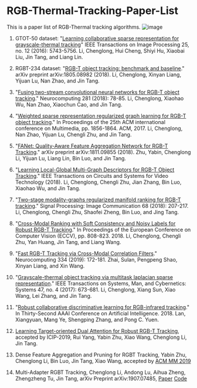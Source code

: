 # RGB-Thermal-Tracking-Paper-List 

This is a paper list of RGB-Thermal tracking algorithms.
![image](https://github.com/wangxiao5791509/RGB-Thermal-Tracking-Paper-List/blob/master/pipeline2.png)



1. GTOT-50 dataset: "[Learning collaborative sparse representation for grayscale-thermal tracking](https://ieeexplore.ieee.org/document/7577747/)" IEEE Transactions on Image Processing 25, no. 12 (2016): 5743-5756.
Li, Chenglong, Hui Cheng, Shiyi Hu, Xiaobai Liu, Jin Tang, and Liang Lin. 

2. RGBT-234 dataset: "[RGB-T object tracking: benchmark and baseline](https://arxiv.org/pdf/1805.08982)." arXiv preprint arXiv:1805.08982 (2018).
Li, Chenglong, Xinyan Liang, Yijuan Lu, Nan Zhao, and Jin Tang. 

3. "[Fusing two-stream convolutional neural networks for RGB-T object tracking](https://www.sciencedirect.com/science/article/pii/S0925231217318271)." Neurocomputing 281 (2018): 78-85.
Li, Chenglong, Xiaohao Wu, Nan Zhao, Xiaochun Cao, and Jin Tang. 

4. "[Weighted sparse representation regularized graph learning for RGB-T object tracking](https://dl.acm.org/citation.cfm?id=3123289)." In Proceedings of the 25th ACM international conference on Multimedia, pp. 1856-1864. ACM, 2017.
Li, Chenglong, Nan Zhao, Yijuan Lu, Chengli Zhu, and Jin Tang. 

5. "[FANet: Quality-Aware Feature Aggregation Network for RGB-T Tracking](https://arxiv.org/pdf/1811.09855)." arXiv preprint arXiv:1811.09855 (2018).
Zhu, Yabin, Chenglong Li, Yijuan Lu, Liang Lin, Bin Luo, and Jin Tang. 

6. "[Learning Local-Global Multi-Graph Descriptors for RGB-T Object Tracking](https://ieeexplore.ieee.org/abstract/document/8485393/)." IEEE Transactions on Circuits and Systems for Video Technology (2018).
Li, Chenglong, Chengli Zhu, Jian Zhang, Bin Luo, Xiaohao Wu, and Jin Tang. 

7. "[Two-stage modality-graphs regularized manifold ranking for RGB-T tracking](https://www.sciencedirect.com/science/article/pii/S0923596518304892)." Signal Processing: Image Communication 68 (2018): 207-217.
Li, Chenglong, Chengli Zhu, Shaofei Zheng, Bin Luo, and Jing Tang. 

8. "[Cross-Modal Ranking with Soft Consistency and Noisy Labels for Robust RGB-T Tracking](http://openaccess.thecvf.com/content_ECCV_2018/papers/Chenglong_Li_Cross-Modal_Ranking_with_ECCV_2018_paper.pdf)." In Proceedings of the European Conference on Computer Vision (ECCV), pp. 808-823. 2018.
Li, Chenglong, Chengli Zhu, Yan Huang, Jin Tang, and Liang Wang. 

9. "[Fast RGB-T Tracking via Cross-Modal Correlation Filters](https://www.sciencedirect.com/science/article/pii/S0925231219300347)." Neurocomputing 334 (2019): 172-181.
Zhai, Sulan, Pengpeng Shao, Xinyan Liang, and Xin Wang. 

10. "[Grayscale-thermal object tracking via multitask laplacian sparse representation](https://ieeexplore.ieee.org/abstract/document/7822984/)." IEEE Transactions on Systems, Man, and Cybernetics: Systems 47, no. 4 (2017): 673-681.
Li, Chenglong, Xiang Sun, Xiao Wang, Lei Zhang, and Jin Tang. 

11. "[Robust collaborative discriminative learning for RGB-infrared tracking](https://www.aaai.org/ocs/index.php/AAAI/AAAI18/paper/viewPDFInterstitial/16878/16289)." In Thirty-Second AAAI Conference on Artificial Intelligence. 2018.
Lan, Xiangyuan, Mang Ye, Shengping Zhang, and Pong C. Yuen. 

12. [Learning Target-oriented Dual Attention for Robust RGB-T Tracking](https://cmsworkshops.com/ICIP2019/Papers/AcceptedPapers.asp), accepted by ICIP-2019, Rui Yang, Yabin Zhu, Xiao Wang, Chenglong Li, Jin Tang. 

13. Dense Feature Aggregation and Pruning for RGBT Tracking, Yabin Zhu, Chenglong Li, Bin Luo, Jin Tang, Xiao Wang, accepted by [ACM MM 2019](https://www.acmmm.org/2019/) 

14. Multi-Adapter RGBT Tracking, Chenglong Li, Andong Lu, Aihua Zheng, Zhengzheng Tu, Jin Tang, arXiv Preprint 	arXiv:1907.07485, [Paper](https://arxiv.org/abs/1907.07485) [Code](https://github.com/Alexadlu/MANet)























